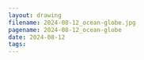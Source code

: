 ```yaml
---
layout: drawing
filename: 2024-08-12_ocean-globe.jpg
pagename: 2024-08-12_ocean-globe
date: 2024-08-12
tags:
---
```

